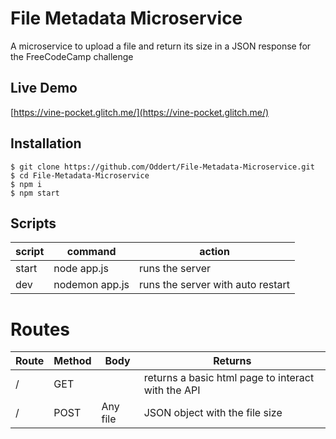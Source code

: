 # File Metadata Microservice

A microservice to upload a file and return its size in a JSON response for the FreeCodeCamp challenge

## Live Demo
[https://vine-pocket.glitch.me/](https://vine-pocket.glitch.me/)

## Installation
```
$ git clone https://github.com/Oddert/File-Metadata-Microservice.git
$ cd File-Metadata-Microservice
$ npm i
$ npm start
```

## Scripts
| script | command                                        | action
|--------|------------------------------------------------|------------------------------------------------|
| start  | node app.js                                    | runs the server                                |
| dev | nodemon app.js                                 | runs the server with auto restart              |

# Routes
| Route  | Method | Body | Returns
|--------|-------------|-------------------|-----------|
| /  | GET |  | returns a basic html page to interact with the API |
| / | POST | Any file | JSON object with the file size |